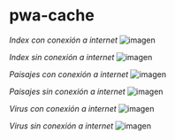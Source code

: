 # pwa-cache

 *Index con conexión a internet*
![imagen](https://github.com/user-attachments/assets/33b926fe-7188-41eb-9fb1-a0b0dc77706b)

 *Index sin conexión a internet*
![imagen](https://github.com/user-attachments/assets/f8893597-ba5d-48bd-b0a3-3713f7c4fc3f)

 *Paisajes con conexión a internet*
![imagen](https://github.com/user-attachments/assets/344805ca-c1c1-4bc6-9cb8-004d9317281f)

*Paisajes sin conexión a internet*
![imagen](https://github.com/user-attachments/assets/cc76dbed-a516-43fc-87b7-5ad7b94b0dc3)

*Virus con conexión a internet*
![imagen](https://github.com/user-attachments/assets/dccf0909-b635-4740-ba13-0e18ef4cb375)

*Virus sin conexión a internet*
![imagen](https://github.com/user-attachments/assets/efae6936-9e2d-4abd-b5ee-d107f05ce13b)
